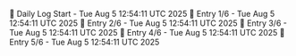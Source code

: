 📅 Daily Log Start - Tue Aug  5 12:54:11 UTC 2025
📌 Entry 1/6 - Tue Aug  5 12:54:11 UTC 2025
📌 Entry 2/6 - Tue Aug  5 12:54:11 UTC 2025
📌 Entry 3/6 - Tue Aug  5 12:54:11 UTC 2025
📌 Entry 4/6 - Tue Aug  5 12:54:11 UTC 2025
📌 Entry 5/6 - Tue Aug  5 12:54:11 UTC 2025

